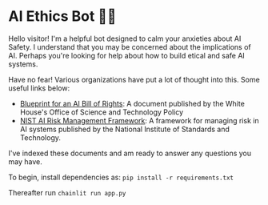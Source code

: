 # AI Ethics Bot 🚀🤖

Hello visitor! I'm a helpful bot designed to calm your anxieties about AI Safety. I understand that you may be concerned about the implications of AI. Perhaps you're looking for help about how to build etical and safe AI systems. 

Have no fear! Various organizations have put a lot of thought into this. Some useful links below:

- [Blueprint for an AI Bill of Rights](https://www.whitehouse.gov/wp-content/uploads/2022/10/Blueprint-for-an-AI-Bill-of-Rights.pdf): A document published by the White House's Office of Science and Technology Policy
- [NIST AI Risk Management Framework](https://nvlpubs.nist.gov/nistpubs/ai/NIST.AI.600-1.pdf): A framework for managing risk in AI systems published by the National Institute of Standards and Technology. 

I've indexed these documents and am ready to answer any questions you may have.

To begin, install dependencies as: `pip install -r requirements.txt`

Thereafter run `chainlit run app.py`

